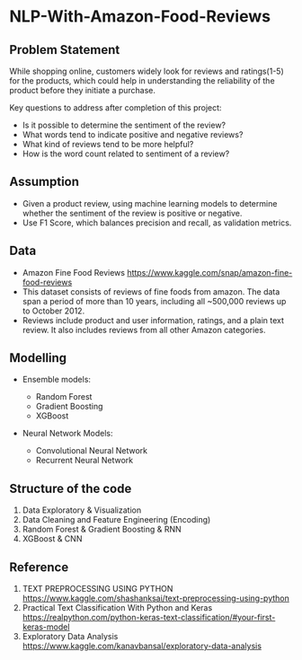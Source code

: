 # NLP-With-Amazon-Food-Reviews


## Problem Statement
While shopping online, customers widely look for reviews and ratings(1-5) for the products, which could help in understanding the reliability of the product before they initiate a purchase. 

Key questions to address after completion of this project:  
  * Is it possible to determine the sentiment of the review?
  * What words tend to indicate positive and negative reviews?
  * What kind of reviews tend to be more helpful?
  * How is the word count related to sentiment of a review?

## Assumption
  * Given a product review, using machine learning models to determine whether the sentiment of the review is positive or negative. 
  * Use F1 Score, which balances precision and recall, as validation metrics.

## Data 
  * Amazon Fine Food Reviews https://www.kaggle.com/snap/amazon-fine-food-reviews
  * This dataset consists of reviews of fine foods from amazon. The data span a period of more than 10 years, including all ~500,000 reviews up to October 2012.
  * Reviews include product and user information, ratings, and a plain text review. It also includes reviews from all other Amazon categories.

## Modelling
  * Ensemble models:
    * Random Forest
    * Gradient Boosting
    * XGBoost

  * Neural Network Models:
    * Convolutional Neural Network
    * Recurrent Neural Network

## Structure of the code
  1. Data Exploratory & Visualization
  2. Data Cleaning and Feature Engineering (Encoding)
  3. Random Forest & Gradient Boosting & RNN
  4. XGBoost & CNN

## Reference
1. TEXT PREPROCESSING USING PYTHON  
https://www.kaggle.com/shashanksai/text-preprocessing-using-python
2. Practical Text Classification With Python and Keras   
https://realpython.com/python-keras-text-classification/#your-first-keras-model
3. Exploratory Data Analysis  
https://www.kaggle.com/kanavbansal/exploratory-data-analysis

